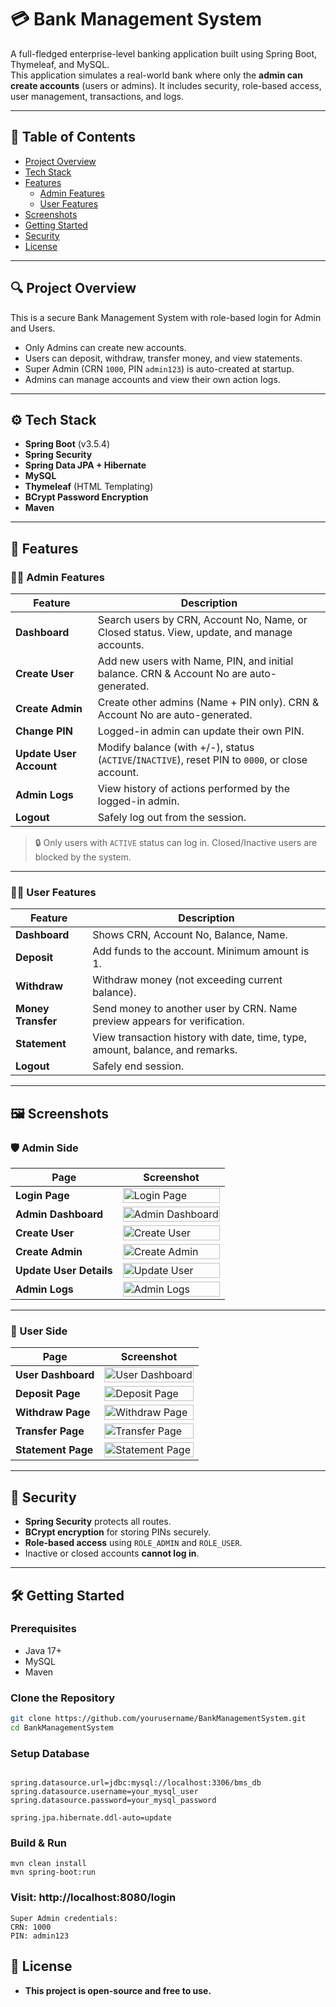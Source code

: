 # 💳 Bank Management System

A full-fledged enterprise-level banking application built using Spring Boot, Thymeleaf, and MySQL.  
This application simulates a real-world bank where only the **admin can create accounts** (users or admins). It includes security, role-based access, user management, transactions, and logs.

---

## 📌 Table of Contents

- [Project Overview](#project-overview)
- [Tech Stack](#tech-stack)
- [Features](#features)
  - [Admin Features](#admin-features)
  - [User Features](#user-features)
- [Screenshots](#screenshots)
- [Getting Started](#getting-started)
- [Security](#security)
- [License](#license)

---

## 🔍 Project Overview

This is a secure Bank Management System with role-based login for Admin and Users.

- Only Admins can create new accounts.
- Users can deposit, withdraw, transfer money, and view statements.
- Super Admin (CRN `1000`, PIN `admin123`) is auto-created at startup.
- Admins can manage accounts and view their own action logs.

---

## ⚙️ Tech Stack

- **Spring Boot** (v3.5.4)
- **Spring Security**  
- **Spring Data JPA + Hibernate**
- **MySQL**  
- **Thymeleaf** (HTML Templating)  
- **BCrypt Password Encryption**  
- **Maven**

---

## 🚀 Features

### 👨‍💼 Admin Features

| Feature | Description |
|--------|-------------|
| **Dashboard** | Search users by CRN, Account No, Name, or Closed status. View, update, and manage accounts. |
| **Create User** | Add new users with Name, PIN, and initial balance. CRN & Account No are auto-generated. |
| **Create Admin** | Create other admins (Name + PIN only). CRN & Account No are auto-generated. |
| **Change PIN** | Logged-in admin can update their own PIN. |
| **Update User Account** | Modify balance (with +/-), status (`ACTIVE`/`INACTIVE`), reset PIN to `0000`, or close account. |
| **Admin Logs** | View history of actions performed by the logged-in admin. |
| **Logout** | Safely log out from the session. |

> 🔒 Only users with `ACTIVE` status can log in. Closed/Inactive users are blocked by the system.

---

### 🙋‍♂️ User Features

| Feature | Description |
|--------|-------------|
| **Dashboard** | Shows CRN, Account No, Balance, Name. |
| **Deposit** | Add funds to the account. Minimum amount is 1. |
| **Withdraw** | Withdraw money (not exceeding current balance). |
| **Money Transfer** | Send money to another user by CRN. Name preview appears for verification. |
| **Statement** | View transaction history with date, time, type, amount, balance, and remarks. |
| **Logout** | Safely end session. |

---

## 🖼️ Screenshots

### 🛡️ Admin Side

| Page | Screenshot |
|------|------------|
| **Login Page** | <img width="100%" alt="Login Page" src="https://github.com/user-attachments/assets/56210ddf-d7a3-4c73-87f5-d6941e710621" /> |
| **Admin Dashboard** | <img width="100%" alt="Admin Dashboard" src="https://github.com/user-attachments/assets/f93ac2bd-27d2-4a74-894a-077fb9c4b610" /> |
| **Create User** | <img width="100%" alt="Create User" src="https://github.com/user-attachments/assets/91edb271-cabf-4415-89d9-30a7aabeccee" /> |
| **Create Admin** | <img width="100%" alt="Create Admin" src="https://github.com/user-attachments/assets/2cf9b0da-71dc-4361-a3e9-a6029465480f" /> |
| **Update User Details** | <img width="100%" alt="Update User" src="https://github.com/user-attachments/assets/17ea98ff-4f2c-4145-b147-b87c1fee7637" /> |
| **Admin Logs** | <img width="100%" alt="Admin Logs" src="https://github.com/user-attachments/assets/b20646cd-e433-4a68-874c-a98156fd86cd" /> |

---

### 👤 User Side

| Page | Screenshot |
|------|------------|
| **User Dashboard** | <img width="100%" alt="User Dashboard" src="https://github.com/user-attachments/assets/23f52adc-2944-4be8-90b7-04d25fcf5828" /> |
| **Deposit Page** | <img width="100%" alt="Deposit Page" src="https://github.com/user-attachments/assets/b7c52b8d-2d28-42f9-b19c-973546fd745a" /> |
| **Withdraw Page** | <img width="100%" alt="Withdraw Page" src="https://github.com/user-attachments/assets/0a4096fe-31e7-4543-89ec-37f7ebed5dc2" /> |
| **Transfer Page** | <img width="100%" alt="Transfer Page" src="https://github.com/user-attachments/assets/c95d921c-865b-4f8f-9c7d-c8e12fa0de62" /> |
| **Statement Page** | <img width="100%" alt="Statement Page" src="https://github.com/user-attachments/assets/61a7c4e0-e360-4c4a-9002-16c0b3da383d" /> |


---

## 🔐 Security

- **Spring Security** protects all routes.
- **BCrypt encryption** for storing PINs securely.
- **Role-based access** using `ROLE_ADMIN` and `ROLE_USER`.
- Inactive or closed accounts **cannot log in**.

---

## 🛠️ Getting Started

### Prerequisites

- Java 17+
- MySQL
- Maven

### Clone the Repository

```bash
git clone https://github.com/yourusername/BankManagementSystem.git
cd BankManagementSystem
```

### Setup Database

``` Create a MySQL database (e.g., bms_db) and configure your application.properties:

spring.datasource.url=jdbc:mysql://localhost:3306/bms_db
spring.datasource.username=your_mysql_user
spring.datasource.password=your_mysql_password

spring.jpa.hibernate.ddl-auto=update

```

### Build & Run
```
mvn clean install
mvn spring-boot:run
```

### Visit: http://localhost:8080/login
```
Super Admin credentials:
CRN: 1000
PIN: admin123
```


## 📝 License

- **This project is open-source and free to use.**
